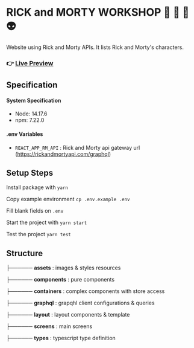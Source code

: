 # RICK and MORTY WORKSHOP 👾 🤖 💩 👽

Website using Rick and Morty APIs. It lists Rick and Morty's characters.

### 👉 [Live Preview](https://morty-smith.netlify.app)

## Specification

#### System Specification

- Node: 14.17.6
- npm: 7.22.0

#### .env Variables

- `REACT_APP_RM_API` : Rick and Morty api gateway url (https://rickandmortyapi.com/graphql)

## Setup Steps

Install package with `yarn`

Copy example environment `cp .env.example .env`

Fill blank fields on `.env`

Start the project with `yarn start`

Test the project `yarn test`

## Structure

├────── **assets** : images & styles resources

├────── **components** : pure components

├────── **containers** : complex components with store access

├────── **graphql** : grapqhl client configurations & queries

├────── **layout** : layout components & template

├────── **screens** : main screens

├────── **types** : typescript type definition
